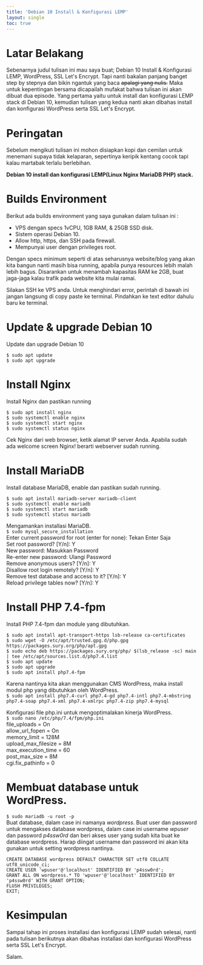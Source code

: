 ```yaml
---
title: 'Debian 10 Install & Konfigurasi LEMP'
layout: single
toc: true
---
```

# Latar Belakang
Sebenarnya judul tulisan ini mau saya buat; Debian 10 Install & Konfigurasi LEMP, WordPress, SSL Let's Encrypt. Tapi nanti bakalan panjang banget step by stepnya dan bikin ngantuk yang baca <s>apalagi yang nulis.</s> Maka untuk kepentingan bersama dicapailah mufakat bahwa tulisan ini akan dibuat dua episode. Yang pertama yaitu untuk install dan konfigurasi LEMP stack di Debian 10, kemudian tulisan yang kedua nanti akan dibahas install dan konfigurasi WordPress serta SSL Let's Encrypt.

# Peringatan
Sebelum mengikuti tulisan ini mohon disiapkan kopi dan cemilan untuk menemani supaya tidak kelaparan, sepertinya keripik kentang cocok tapi kalau martabak terlalu berlebihan.

**Debian 10 install dan konfigurasi LEMP(Linux Nginx MariaDB PHP) stack.**

# Builds Environment
Berikut ada builds environment yang saya gunakan dalam tulisan ini :
- VPS dengan specs 1vCPU, 1GB RAM, & 25GB SSD disk.
- Sistem operasi Debian 10.
- Allow http, https, dan SSH pada firewall.
- Mempunyai user dengan privileges root.

Dengan specs minimum seperti di atas seharusnya website/blog yang akan kita bangun nanti masih bisa running, apabila punya resources lebih malah lebih bagus. Disarankan untuk menambah kapasitas RAM ke 2GB, buat jaga-jaga kalau trafik pada website kita mulai ramai.

Silakan SSH ke VPS anda. Untuk menghindari error, perintah di bawah ini jangan langsung di copy paste ke terminal. Pindahkan ke text editor dahulu baru ke terminal.

# Update & upgrade Debian 10
Update dan upgrade Debian 10

`$ sudo apt update`  
`$ sudo apt upgrade`

# Install Nginx
Install Nginx dan pastikan running

`$ sudo apt install nginx`  
`$ sudo systemctl enable nginx`  
`$ sudo systemctl start nginx`  
`$ sudo systemctl status nginx`

Cek Nginx dari web browser, ketik alamat IP server Anda. Apabila sudah ada welcome screen Nginx! berarti webserver sudah running.

# Install MariaDB
Install database MariaDB, enable dan pastikan sudah running.

`$ sudo apt install mariadb-server mariadb-client`  
`$ sudo systemctl enable mariadb`  
`$ sudo systemctl start mariadb`  
`$ sudo systemctl status mariadb`

Mengamankan installasi MariaDB.  
`$ sudo mysql_secure_installation`  
    Enter current password for root (enter for none): Tekan Enter Saja  
    Set root password? [Y/n]: Y  
    New password: Masukkan Password  
    Re-enter new password: Ulangi Password  
    Remove anonymous users? [Y/n]: Y  
    Disallow root login remotely? [Y/n]: Y  
    Remove test database and access to it? [Y/n]: Y  
    Reload privilege tables now? [Y/n]: Y
	
# Install PHP 7.4-fpm
Install PHP 7.4-fpm dan module yang dibutuhkan.

`$ sudo apt install apt-transport-https lsb-release ca-certificates`  
`$ sudo wget -O /etc/apt/trusted.gpg.d/php.gpg https://packages.sury.org/php/apt.gpg`  
`$ sudo echo deb https://packages.sury.org/php/ $(lsb_release -sc) main | tee /etc/apt/sources.list.d/php7.4.list`  
`$ sudo apt update`  
`$ sudo apt upgrade`  
`$ sudo apt install php7.4-fpm`

Karena nantinya kita akan menggunakan CMS WordPress, maka install modul php yang dibutuhkan oleh WordPress.  
`$ sudo apt install php7.4-curl php7.4-gd php7.4-intl php7.4-mbstring php7.4-soap php7.4-xml php7.4-xmlrpc php7.4-zip php7.4-mysql`

Konfigurasi file php.ini untuk mengoptimalakan kinerja WordPress.  
`$ sudo nano /etc/php/7.4/fpm/php.ini`  
file_uploads = On  
allow_url_fopen = On  
memory_limit = 128M  
upload_max_filesize = 8M  
max_execution_time = 60  
post_max_size = 8M  
cgi.fix_pathinfo = 0  

# Membuat database untuk WordPress.  
`$ sudo mariadb -u root -p`  
Buat database, dalam case ini namanya _wordpress_. Buat user dan password untuk mengakses database wordpress, dalam case ini username _wpuser_ dan password _p4ssw0rd_ dan beri akses user yang sudah kita buat ke database wordpress. Harap diingat username dan password ini akan kita gunakan untuk setting wordpress nantinya.

`CREATE DATABASE wordpress DEFAULT CHARACTER SET utf8 COLLATE utf8_unicode_ci;`  
`CREATE USER 'wpuser'@'localhost' IDENTIFIED BY 'p4ssw0rd';`  
`GRANT ALL ON wordpress.* TO 'wpuser'@'localhost' IDENTIFIED BY 'p4ssw0rd' WITH GRANT OPTION;`  
`FLUSH PRIVILEGES;`  
`EXIT;`  

# Kesimpulan
Sampai tahap ini proses installasi dan konfigurasi LEMP sudah selesai, nanti pada tulisan berikutnya akan dibahas installasi dan konfigurasi WordPress serta SSL Let's Encrypt.

Salam.
